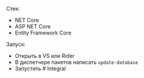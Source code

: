 

Стек:
* NET Core 
* ASP NET Core 
* Entity Framework Core 

Запуск:
* Открыть в VS или Rider
* В диспетчере пакетов написать `update-database`
* Запустить
#   I n t e g r a l  
 